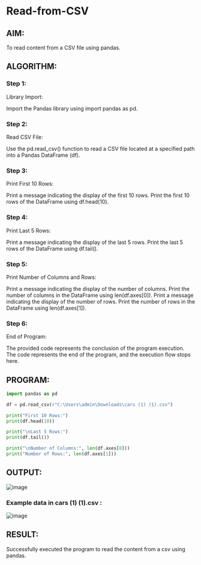 # Read-from-CSV

## AIM:
To read content from a CSV file using pandas.
## ALGORITHM:
### Step 1:
Library Import:

Import the Pandas library using import pandas as pd.
### Step 2:
Read CSV File:

Use the pd.read_csv() function to read a CSV file located at a specified path into a Pandas DataFrame (df).
### Step 3:
Print First 10 Rows:

Print a message indicating the display of the first 10 rows.
Print the first 10 rows of the DataFrame using df.head(10).
### Step 4:
Print Last 5 Rows:

Print a message indicating the display of the last 5 rows.
Print the last 5 rows of the DataFrame using df.tail().
### Step 5:
Print Number of Columns and Rows:

Print a message indicating the display of the number of columns.
Print the number of columns in the DataFrame using len(df.axes[0]).
Print a message indicating the display of the number of rows.
Print the number of rows in the DataFrame using len(df.axes[1]).
### Step 6:
End of Program:

The provided code represents the conclusion of the program execution.
The code represents the end of the program, and the execution flow stops here.
## PROGRAM:
```python
import pandas as pd

df = pd.read_csv(r"C:\Users\admin\Downloads\cars (1) (1).csv")

print("First 10 Rows:")
print(df.head(10))

print("\nLast 5 Rows:")
print(df.tail())

print("\nNumber of Columns:", len(df.axes[0]))
print("Number of Rows:", len(df.axes[1]))
```
## OUTPUT:
![image](https://github.com/SANTHAN-2006/Read-from-CSV/assets/80164014/ce9ce728-000e-407b-abe3-94575ceb1617)
<br>
### Example data in cars (1) (1).csv :
![image](https://github.com/SANTHAN-2006/Read-from-CSV/assets/80164014/05568afb-fc9f-410c-a86a-c0eb56c17a93)

## RESULT:
Successfully executed the program to read the content from a csv using pandas.
